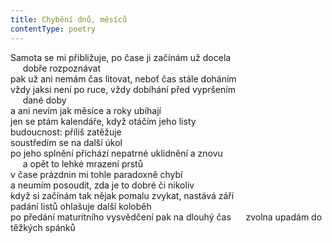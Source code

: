 ```yaml
---
title: Chybění dnů, měsíců
contentType: poetry
---
```


<section>

Samota se mi přibližuje, po čase ji začínám už docela  
     dobře rozpoznávat  
pak už ani nemám čas litovat, neboť čas stále doháním  
vždy jaksi není po ruce, vždy dobíhání před vypršením  
     dané doby  
a ani nevím jak měsíce a roky ubíhají  
jen se ptám kalendáře, když otáčím jeho listy  
budoucnost: příliš zatěžuje  
soustředím se na další úkol  
po jeho splnění přichází nepatrné uklidnění a znovu  
     a opět to lehké mrazení prstů  
v čase prázdnin mi tohle paradoxně chybí  
a neumím posoudit, zda je to dobré či nikoliv  
když si začínám tak nějak pomalu zvykat, nastává září  
padání listů ohlašuje další koloběh  
po předání maturitního vysvědčení pak na dlouhý čas      zvolna upadám do těžkých spánků

</section>
